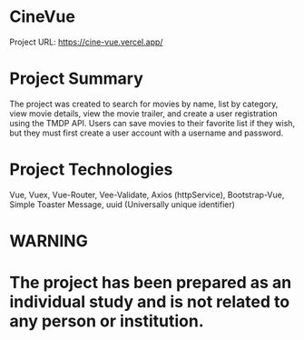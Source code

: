 # CineVue

Project URL: https://cine-vue.vercel.app/

# Project Summary

The project was created to search for movies by name, list by category, view movie details, view the movie trailer, and create a user registration using the TMDP API.
Users can save movies to their favorite list if they wish, but they must first create a user account with a username and password.

# Project Technologies

Vue, Vuex, Vue-Router, Vee-Validate, Axios (httpService), Bootstrap-Vue, Simple Toaster Message, uuid (Universally unique identifier)

# WARNING

# The project has been prepared as an individual study and is not related to any person or institution.
